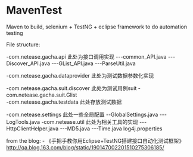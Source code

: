 # MavenTest
Maven to build, selenium + TestNG + eclipse framework to do automation testing

File structure:

-com.netease.gacha.api  此处为接口调用实现
---common_API.java
---Discover_API.java
---GList_API.java
---ParseUtil.java

-com.netease.gacha.dataprovider     此处为测试数据参数化实现

-com.netease.gacha.suit.discover     此处为测试用例suit
-com.netease.gacha.suit.Glist     
-com.netease.gacha.testdata     此处存放测试数据

-com.netease.settings     此处一些全局配置
--GlobalSettings.java
---LogTools.java
-com.netease.util     此处为相关工具的实现
---HttpClientHelper.java
---MD5.java
---Time.java
log4j.properties

from the blog: - 《手把手教你用Eclipse+TestNG搭建接口自动化测试框架》http://qa.blog.163.com/blog/static/190147002201510275306185/
